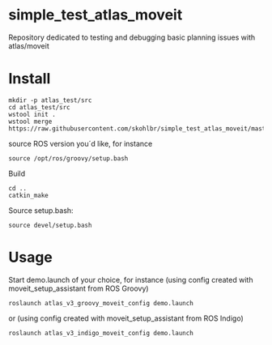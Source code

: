simple_test_atlas_moveit
========================

Repository dedicated to testing and debugging basic planning issues with atlas/moveit

# Install

```
mkdir -p atlas_test/src
cd atlas_test/src
wstool init .
wstool merge https://raw.githubusercontent.com/skohlbr/simple_test_atlas_moveit/master/simple_test_atlas_moveit.rosinstall
```

source ROS version you´d like, for instance

```
source /opt/ros/groovy/setup.bash
```

Build
```
cd ..
catkin_make
```

Source setup.bash:
```
source devel/setup.bash
```

# Usage

Start demo.launch of your choice, for instance (using config created with moveit_setup_assistant from ROS Groovy)
```
roslaunch atlas_v3_groovy_moveit_config demo.launch
```
or (using config created with moveit_setup_assistant from ROS Indigo)
```
roslaunch atlas_v3_indigo_moveit_config demo.launch
```

